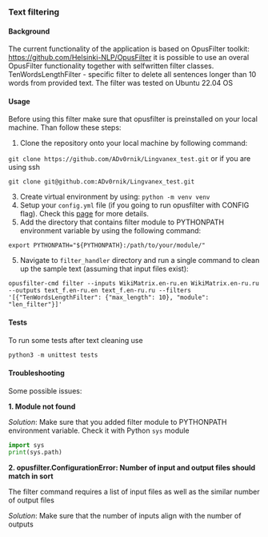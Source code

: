 ### Text filtering

#### Background 
The current functionality of the application is based on OpusFilter toolkit: https://github.com/Helsinki-NLP/OpusFilter 
it is possible to use an overal OpusFilter functionality together with selfwritten filter classes. 
TenWordsLengthFilter - specific filter to delete all sentences longer than 10 words from provided text. The filter was tested on Ubuntu 22.04 OS

#### Usage
Before using this filter make sure that opusfilter is preinstalled on your local machine. Than follow these steps:
1. Clone the repository onto your local machine by following command:
   
`git clone https://github.com/ADv0rnik/Lingvanex_test.git` or if you are using ssh

`git clone git@github.com:ADv0rnik/Lingvanex_test.git`

3. Create virtual environment by using:
`python -m venv venv`
4. Setup your `config.yml` file (if you going to run opusfilter with CONFIG flag). Check this [page](https://helsinki-nlp.github.io/OpusFilter/usage.html) for more details.
5. Add the directory that contains filter module to PYTHONPATH environment variable by using the following command:
```commandline
export PYTHONPATH="${PYTHONPATH}:/path/to/your/module/"
```
5. Navigate to `filter_handler` directory and run a single command to clean up the sample text (assuming that input files exist):
```commandline
opusfilter-cmd filter --inputs WikiMatrix.en-ru.en WikiMatrix.en-ru.ru --outputs text_f.en-ru.en text_f.en-ru.ru --filters '[{"TenWordsLengthFilter": {"max_length": 10}, "module": "len_filter"}]'
```

#### Tests
To run some tests after text cleaning use
```python
python3 -m unittest tests
```

#### Troubleshooting
Some possible issues:<br>

**1. Module not found**<br>

*Solution*: Make sure that you added filter module to PYTHONPATH environment variable. Check it with Python `sys` module

```python
import sys
print(sys.path)
```

**2. opusfilter.ConfigurationError: Number of input and output files should match in sort**

The filter command requires a list of input files as well as the similar number of output files

*Solution*: Make sure that the number of inputs align with the number of outputs
